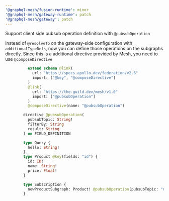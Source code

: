 ```yaml
---
'@graphql-mesh/fusion-runtime': minor
'@graphql-mesh/gateway-runtime': patch
'@graphql-mesh/gateway': patch
---
```


Support client side pubsub operation definition with `@pubsubOperation`

Instead of `@resolveTo` on the gateway-side configuration with `additionalTypeDefs`, now you can define those operations on the subgraphs directly. Since this is a additional directive provided by Mesh, you need to use `@composeDirective`

```graphql
          extend schema @link(
            url: "https://specs.apollo.dev/federation/v2.6"
            import: ["@key", "@composeDirective"]
          )
          @link(
            url: "https://the-guild.dev/mesh/v1.0"
            import: ["@pubsubOperation"]
          )
          @composeDirective(name: "@pubsubOperation")

        directive @pubsubOperation(
          pubsubTopic: String!
          filterBy: String
          result: String
        ) on FIELD_DEFINITION

        type Query {
          hello: String!
        }
        type Product @key(fields: "id") {
          id: ID!
          name: String!
          price: Float!
        }

        type Subscription {
          newProductSubgraph: Product! @pubsubOperation(pubsubTopic: "new_product")
        }
```
